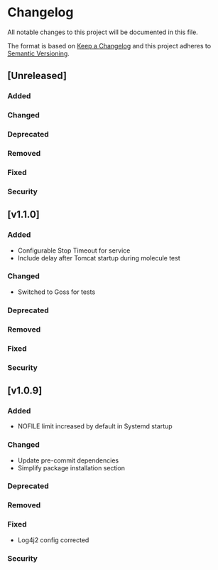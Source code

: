 # Changelog
All notable changes to this project will be documented in this file.

The format is based on [Keep a Changelog](http://keepachangelog.com/en/1.0.0/)
and this project adheres to [Semantic Versioning](http://semver.org/spec/v2.0.0.html).

## [Unreleased]
### Added
### Changed
### Deprecated
### Removed
### Fixed
### Security

## [v1.1.0]
### Added
- Configurable Stop Timeout for service
- Include delay after Tomcat startup during molecule test
### Changed
- Switched to Goss for tests
### Deprecated
### Removed
### Fixed
### Security

## [v1.0.9]
### Added
- NOFILE limit increased by default in Systemd startup
### Changed
- Update pre-commit dependencies
- Simplify package installation section
### Deprecated
### Removed
### Fixed
- Log4j2 config corrected
### Security
